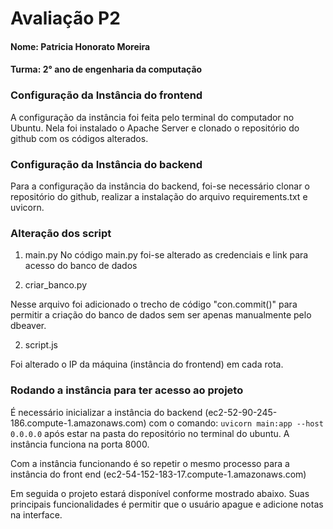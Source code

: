 # Avaliação P2

#### Nome: Patricia Honorato Moreira
#### Turma: 2° ano de engenharia da computação

### Configuração da Instância do frontend

A configuração da instância foi feita pelo terminal do computador no Ubuntu. Nela foi instalado o Apache Server e clonado o repositório do github com os códigos alterados. 

### Configuração da Instância do backend

Para a configuração da instância do backend, foi-se necessário clonar o repositório do github, realizar a instalação do arquivo requirements.txt e uvicorn. 

### Alteração dos script

1) main.py
No código main.py foi-se alterado as credenciais e link para acesso do banco de dados

2) criar_banco.py

Nesse arquivo foi adicionado o trecho de código "con.commit()" para permitir a criação do banco de dados sem ser apenas manualmente pelo dbeaver. 

2) script.js

Foi alterado o IP da máquina (instância do frontend) em cada rota.

### Rodando a instância para ter acesso ao projeto

É necessário inicializar a instância do backend (ec2-52-90-245-186.compute-1.amazonaws.com) com o comando: `uvicorn main:app --host 0.0.0.0` após estar na pasta do repositório no terminal do ubuntu. A instância funciona na porta 8000. 


Com a instância funcionando é so repetir o mesmo processo para a instância do front end (ec2-54-152-183-17.compute-1.amazonaws.com) 

Em seguida o projeto estará disponível conforme mostrado abaixo. Suas principais funcionalidades é permitir que o usuário apague e adicione notas na interface. 
